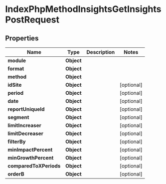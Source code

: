 

# IndexPhpMethodInsightsGetInsightsPostRequest


## Properties

| Name | Type | Description | Notes |
|------------ | ------------- | ------------- | -------------|
|**module** | **Object** |  |  |
|**format** | **Object** |  |  |
|**method** | **Object** |  |  |
|**idSite** | **Object** |  |  [optional] |
|**period** | **Object** |  |  [optional] |
|**date** | **Object** |  |  [optional] |
|**reportUniqueId** | **Object** |  |  [optional] |
|**segment** | **Object** |  |  [optional] |
|**limitIncreaser** | **Object** |  |  [optional] |
|**limitDecreaser** | **Object** |  |  [optional] |
|**filterBy** | **Object** |  |  [optional] |
|**minImpactPercent** | **Object** |  |  [optional] |
|**minGrowthPercent** | **Object** |  |  [optional] |
|**comparedToXPeriods** | **Object** |  |  [optional] |
|**orderB** | **Object** |  |  [optional] |



